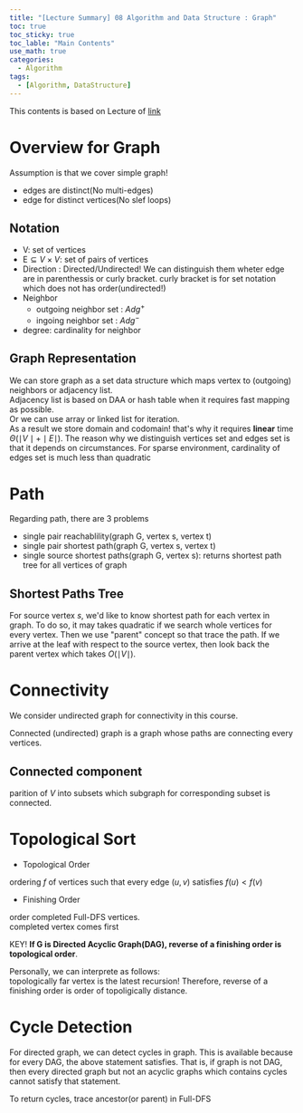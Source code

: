 ```yaml
---
title: "[Lecture Summary] 08 Algorithm and Data Structure : Graph"
toc: true
toc_sticky: true
toc_lable: "Main Contents"
use_math: true
categories:
  - Algorithm
tags:
  - [Algorithm, DataStructure]
---
```


This contents is based on Lecture of [link](https://ocw.mit.edu/courses/6-006-introduction-to-algorithms-spring-2020/pages/syllabus/)

# Overview for Graph

Assumption is that we cover simple graph!
- edges are distinct(No multi-edges)
- edge for distinct vertices(No slef loops)

## Notation

- V: set of vertices
- E$\subseteq V\times V$: set of pairs of vertices
- Direction : Directed/Undirected! We can distinguish them wheter edge are in parenthessis or curly bracket. curly bracket is for set notation which does not has order(undirected!)
- Neighbor
  - outgoing neighbor set : $Adg^+$
  - ingoing neighbor set : $Adg^-$
- degree: cardinality for neighbor


## Graph Representation

We can store graph as a set data structure which maps vertex to (outgoing) neighbors or adjacency list.<br>
Adjacency list is based on DAA or hash table when it requires fast mapping as possible.<br>
Or we can use array or linked list for iteration.<br>
As a result we store domain and codomain! that's why it requires **linear** time $\Theta(\mid V \mid+ \mid E \mid)$. The reason why we distinguish vertices set and edges set is that it depends on circumstances. For sparse environment, cardinality of edges set is much less than quadratic

# Path

Regarding path, there are 3 problems

- single pair reachablility(graph G, vertex s, vertex t)
- single pair shortest path(graph G, vertex s, vertex t)
- single source shortest paths(graph G, vertex s): returns shortest path tree for all vertices of graph

## Shortest Paths Tree

For source vertex $s$, we'd like to know shortest path for each vertex in graph. To do so, it may takes quadratic if we search whole vertices for every vertex. Then we use "parent" concept so that trace the path. If we arrive at the leaf with respect to the source vertex, then look back the parent vertex which takes $O(\mid V \mid)$.

# Connectivity

We consider undirected graph for connectivity in this course.

Connected (undirected) graph is a graph whose paths are connecting every vertices.

## Connected component

parition of $V$ into subsets which subgraph for corresponding subset is connected. 

# Topological Sort

- Topological Order

ordering $f$ of vertices such that every edge $(u,v)$ satisfies $f(u)<f(v)$

- Finishing Order

order completed Full-DFS vertices.<br> completed vertex comes first 

KEY! **If G is Directed Acyclic Graph(DAG), reverse of a finishing order is topological order**.

Personally, we can interprete as follows:<br>
topologically far vertex is the latest recursion! Therefore, reverse of a finishing order is order of topoligically distance.

# Cycle Detection

For directed graph, we can detect cycles in graph. This is available because for every DAG, the above statement satisfies. That is, if graph is not DAG, then every directed graph but not an acyclic graphs which contains cycles cannot satisfy that statement.

To return cycles, trace ancestor(or parent) in Full-DFS